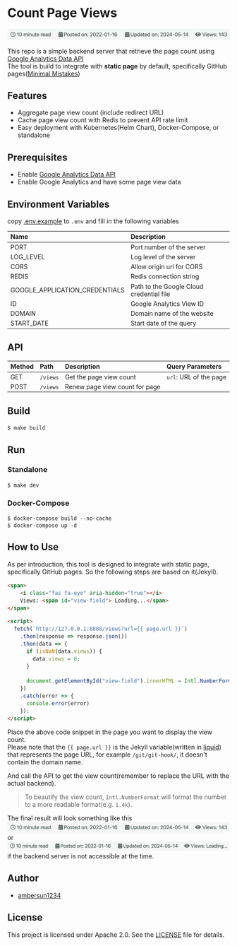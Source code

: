 # Count Page Views
![](./img/view-number.png)

This repo is a simple backend server that retrieve the page count using [Google Analytics Data API](https://developers.google.com/analytics/devguides/reporting/data/v1?hl=zh-tw)\
The tool is build to integrate with **static page** by default, specifically GitHub pages([Minimal Mistakes](https://mmistakes.github.io/minimal-mistakes/))

## Features
+ Aggregate page view count (include redirect URL)
+ Cache page view count with Redis to prevent API rate limit
+ Easy deployment with Kubernetes(Helm Chart), Docker-Compose, or standalone

## Prerequisites
+ Enable [Google Analytics Data API](https://developers.google.com/analytics/devguides/reporting/data/v1?hl=zh-tw)
+ Enable Google Analytics and have some page view data

## Environment Variables
copy [.env.example](./.env.example) to `.env` and fill in the following variables

| Name | Description |
|:--|:--|
| PORT | Port number of the server |
| LOG_LEVEL | Log level of the server |
| CORS | Allow origin url for CORS |
| REDIS | Redis connection string |
| GOOGLE_APPLICATION_CREDENTIALS | Path to the Google Cloud credential file |
| ID | Google Analytics View ID |
| DOMAIN | Domain name of the website |
| START_DATE | Start date of the query |

## API
| Method | Path | Description | Query Parameters |
|:--|:--|:--|:--|
| GET | `/views` | Get the page view count | `url`: URL of the page |
| POST | `/views` | Renew page view count for page ||

## Build
```shell
$ make build
```

## Run
### Standalone
```shell
$ make dev
```

### Docker-Compose
```shell
$ docker-compose build --no-cache
$ docker-compose up -d
```

## How to Use
As per introduction, this tool is designed to integrate with static page, specifically GitHub pages. So the following steps are based on it(Jekyll).

```html
<span>
    <i class="fas fa-eye" aria-hidden="true"></i>
    Views: <span id="view-field"> Loading...</span>
</span>
```

```html
<script>
  fetch(`http://127.0.0.1:8888/views?url={{ page.url }}`)
    .then(response => response.json())
    .then(data => {
      if (isNaN(data.views)) {
        data.views = 0;
      }
      
      document.getElementById("view-field").innerHTML = Intl.NumberFormat('en', { notation: 'compact' }).format(data.views);
    })
    .catch(error => {
      console.error(error)
    });
</script>
```

Place the above code snippet in the page you want to display the view count.\
Please note that the `{{ page.url }}` is the Jekyll variable(written in [liquid](https://shopify.github.io/liquid/)) that represents the page URL, for example `/git/git-hook/`, it doesn't contain the domain name.

And call the API to get the view count(remember to replace the URL with the actual backend).

> To beautify the view count, `Intl.NumberFormat` will format the number to a more readable format(e.g. `1.4k`).

The final result will look something like this
![](./img/view-number.png)
or
![](./img/view-loading.png)
if the backend server is not accessible at the time.

## Author
+ [ambersun1234](https://github.com/ambersun1234)

## License
This project is licensed under Apache 2.0. See the [LICENSE](./LICENSE) file for details.
